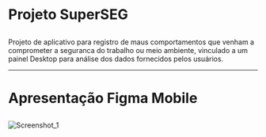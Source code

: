 # Projeto SuperSEG <h2>
 Projeto de aplicativo para registro de maus comportamentos que venham a comprometer a seguranca do trabalho ou meio ambiente, vinculado a um painel Desktop para análise dos dados fornecidos pelos usuários.
 
 ---
 
 # Apresentação Figma Mobile <h2>
 
 ![Screenshot_1](https://user-images.githubusercontent.com/110852189/189723738-9df8fb12-5c18-4340-b166-705812984b2a.png)
